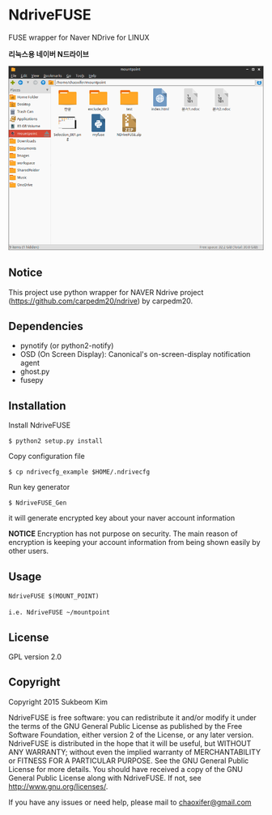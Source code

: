 # NdriveFUSE
FUSE wrapper for Naver NDrive for LINUX

**리눅스용 네이버 N드라이브**

![](https://github.com/seokbeomKim/NdriveFUSE/blob/gh-pages/screenshot_001.png)
## Notice
This project use python wrapper for NAVER Ndrive project (https://github.com/carpedm20/ndrive) by carpedm20.

## Dependencies
- pynotify (or python2-notify)
- OSD (On Screen Display): Canonical's on-screen-display notification agent
- ghost.py
- fusepy

## Installation 
Install NdriveFUSE
```
$ python2 setup.py install
```

Copy configuration file
```
$ cp ndrivecfg_example $HOME/.ndrivecfg
```

Run key generator 
```
$ NdriveFUSE_Gen
```
   it will generate encrypted key about your naver account information
   
   **NOTICE** Encryption has not purpose on security. The main reason of
   encryption is keeping your account information from being shown easily by 
   other users.

## Usage
```
NdriveFUSE $(MOUNT_POINT)

i.e. NdriveFUSE ~/mountpoint
```

## License
GPL version 2.0

## Copyright
Copyright 2015 Sukbeom Kim

NdriveFUSE is free software: you can redistribute it and/or modify
it under the terms of the GNU General Public License as published by
the Free Software Foundation, either version 2 of the License, or
any later version.
NdriveFUSE is distributed in the hope that it will be useful,
but WITHOUT ANY WARRANTY; without even the implied warranty of
MERCHANTABILITY or FITNESS FOR A PARTICULAR PURPOSE.  See the
GNU General Public License for more details.
You should have received a copy of the GNU General Public License
along with NdriveFUSE.  If not, see <http://www.gnu.org/licenses/>.


If you have any issues or need help, please mail to chaoxifer@gmail.com
